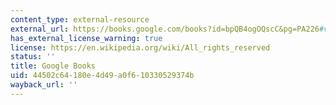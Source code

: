 ```yaml
---
content_type: external-resource
external_url: https://books.google.com/books?id=bpQB4ogOQscC&pg=PA226#v=onepage&q&f=false
has_external_license_warning: true
license: https://en.wikipedia.org/wiki/All_rights_reserved
status: ''
title: Google Books
uid: 44502c64-180e-4d49-a0f6-10330529374b
wayback_url: ''
---
```


